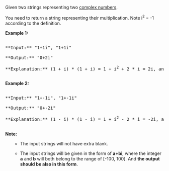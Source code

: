 

Given two strings representing two <a href = "https://en.wikipedia.org/wiki/Complex_number">complex numbers</a>.


You need to return a string representing their multiplication. Note i<sup>2</sup> = -1 according to the definition.


**Example 1:**<br />
<pre>
**Input:** "1+1i", "1+1i"
**Output:** "0+2i"
**Explanation:** (1 + i) * (1 + i) = 1 + i<sup>2</sup> + 2 * i = 2i, and you need convert it to the form of 0+2i.
</pre>


**Example 2:**<br />
<pre>
**Input:** "1+-1i", "1+-1i"
**Output:** "0+-2i"
**Explanation:** (1 - i) * (1 - i) = 1 + i<sup>2</sup> - 2 * i = -2i, and you need convert it to the form of 0+-2i.
</pre>


**Note:**
<ol>
- The input strings will not have extra blank.
- The input strings will be given in the form of **a+bi**, where the integer **a** and **b** will both belong to the range of [-100, 100]. And **the output should be also in this form**.
</ol>

